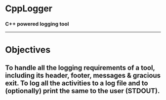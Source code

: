 # CppLogger
### C++ powered logging tool
---

# Objectives
To handle all the logging requirements of a tool, including its header, footer, messages & gracious exit.
To log all the activities to a log file and to (optionally) print the same to the user (STDOUT).
---

